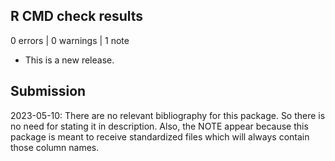 ## R CMD check results

0 errors | 0 warnings | 1 note

* This is a new release.

## Submission

2023-05-10: There are no relevant bibliography for this package.
So there is no need for stating it in description.
Also, the NOTE appear because this package is meant to receive standardized
files which will always contain those column names.
